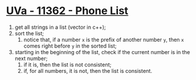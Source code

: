 # [UVa - 11362 - Phone List](https://onlinejudge.org/index.php?option=onlinejudge&Itemid=8&page=show_problem&problem=2347)

1. get all strings in a list (vector in c++);
2. sort the list;
   1. notice that, if a number `x` is the prefix of another number `y`, then `x` comes right before `y` in the sorted list;
3. starting in the beginning of the list, check if the current number is in the next number;
   1. if it is, then the list is not consistent;
   2. if, for all numbers, it is not, then the list is consistent.
